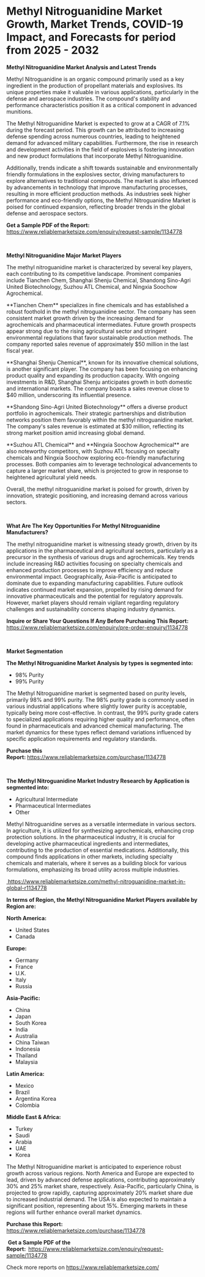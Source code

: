 <p><h1>Methyl Nitroguanidine Market Growth, Market Trends, COVID-19 Impact, and Forecasts for period from 2025 - 2032</h1></p><p><strong>Methyl Nitroguanidine Market Analysis and Latest Trends</strong></p>
<p><p>Methyl Nitroguanidine is an organic compound primarily used as a key ingredient in the production of propellant materials and explosives. Its unique properties make it valuable in various applications, particularly in the defense and aerospace industries. The compound's stability and performance characteristics position it as a critical component in advanced munitions.</p><p>The Methyl Nitroguanidine Market is expected to grow at a CAGR of 7.1% during the forecast period. This growth can be attributed to increasing defense spending across numerous countries, leading to heightened demand for advanced military capabilities. Furthermore, the rise in research and development activities in the field of explosives is fostering innovation and new product formulations that incorporate Methyl Nitroguanidine.</p><p>Additionally, trends indicate a shift towards sustainable and environmentally friendly formulations in the explosives sector, driving manufacturers to explore alternatives to traditional compounds. The market is also influenced by advancements in technology that improve manufacturing processes, resulting in more efficient production methods. As industries seek higher performance and eco-friendly options, the Methyl Nitroguanidine Market is poised for continued expansion, reflecting broader trends in the global defense and aerospace sectors.</p></p>
<p><strong>Get a Sample PDF of the Report:&nbsp;</strong> <a href="https://www.reliablemarketsize.com/enquiry/request-sample/1134778?utm_campaign=3537&utm_medium=2&utm_source=Github&utm_content=ia&utm_term=25032025&utm_id=methyl-nitroguanidine">https://www.reliablemarketsize.com/enquiry/request-sample/1134778</a></p>
<p>&nbsp;</p>
<p><strong>Methyl Nitroguanidine Major Market Players</strong></p>
<p><p>The methyl nitroguanidine market is characterized by several key players, each contributing to its competitive landscape. Prominent companies include Tianchen Chem, Shanghai Shenju Chemical, Shandong Sino-Agri United Biotechnology, Suzhou ATL Chemical, and Ningxia Soochow Agrochemical.</p><p>**Tianchen Chem** specializes in fine chemicals and has established a robust foothold in the methyl nitroguanidine sector. The company has seen consistent market growth driven by the increasing demand for agrochemicals and pharmaceutical intermediates. Future growth prospects appear strong due to the rising agricultural sector and stringent environmental regulations that favor sustainable production methods. The company reported sales revenue of approximately $50 million in the last fiscal year.</p><p>**Shanghai Shenju Chemical**, known for its innovative chemical solutions, is another significant player. The company has been focusing on enhancing product quality and expanding its production capacity. With ongoing investments in R&D, Shanghai Shenju anticipates growth in both domestic and international markets. The company boasts a sales revenue close to $40 million, underscoring its influential presence.</p><p>**Shandong Sino-Agri United Biotechnology** offers a diverse product portfolio in agrochemicals. Their strategic partnerships and distribution networks position them favorably within the methyl nitroguanidine market. The company's sales revenue is estimated at $30 million, reflecting its strong market position amid increasing global demand.</p><p>**Suzhou ATL Chemical** and **Ningxia Soochow Agrochemical** are also noteworthy competitors, with Suzhou ATL focusing on specialty chemicals and Ningxia Soochow exploring eco-friendly manufacturing processes. Both companies aim to leverage technological advancements to capture a larger market share, which is projected to grow in response to heightened agricultural yield needs.</p><p>Overall, the methyl nitroguanidine market is poised for growth, driven by innovation, strategic positioning, and increasing demand across various sectors.</p></p>
<p>&nbsp;</p>
<p><strong>What Are The Key Opportunities For Methyl Nitroguanidine Manufacturers?</strong></p>
<p><p>The methyl nitroguanidine market is witnessing steady growth, driven by its applications in the pharmaceutical and agricultural sectors, particularly as a precursor in the synthesis of various drugs and agrochemicals. Key trends include increasing R&D activities focusing on specialty chemicals and enhanced production processes to improve efficiency and reduce environmental impact. Geographically, Asia-Pacific is anticipated to dominate due to expanding manufacturing capabilities. Future outlook indicates continued market expansion, propelled by rising demand for innovative pharmaceuticals and the potential for regulatory approvals. However, market players should remain vigilant regarding regulatory challenges and sustainability concerns shaping industry dynamics.</p></p>
<p><strong>Inquire or Share Your Questions If Any Before Purchasing This Report:</strong> <a href="https://www.reliablemarketsize.com/enquiry/pre-order-enquiry/1134778?utm_campaign=3537&utm_medium=2&utm_source=Github&utm_content=ia&utm_term=25032025&utm_id=methyl-nitroguanidine">https://www.reliablemarketsize.com/enquiry/pre-order-enquiry/1134778</a></p>
<p>&nbsp;</p>
<p><strong>Market Segmentation</strong></p>
<p><strong>The Methyl Nitroguanidine Market Analysis by types is segmented into:</strong></p>
<p><ul><li>98% Purity</li><li>99% Purity</li></ul></p>
<p><p>The Methyl Nitroguanidine market is segmented based on purity levels, primarily 98% and 99% purity. The 98% purity grade is commonly used in various industrial applications where slightly lower purity is acceptable, typically being more cost-effective. In contrast, the 99% purity grade caters to specialized applications requiring higher quality and performance, often found in pharmaceuticals and advanced chemical manufacturing. The market dynamics for these types reflect demand variations influenced by specific application requirements and regulatory standards.</p></p>
<p><strong>Purchase this Report:&nbsp;</strong><a href="https://www.reliablemarketsize.com/purchase/1134778?utm_campaign=3537&utm_medium=2&utm_source=Github&utm_content=ia&utm_term=25032025&utm_id=methyl-nitroguanidine">https://www.reliablemarketsize.com/purchase/1134778</a></p>
<p>&nbsp;</p>
<p><strong>The Methyl Nitroguanidine Market Industry Research by Application is segmented into:</strong></p>
<p><ul><li>Agricultural Intermediate</li><li>Pharmaceutical Intermediates</li><li>Other</li></ul></p>
<p><p>Methyl Nitroguanidine serves as a versatile intermediate in various sectors. In agriculture, it is utilized for synthesizing agrochemicals, enhancing crop protection solutions. In the pharmaceutical industry, it is crucial for developing active pharmaceutical ingredients and intermediates, contributing to the production of essential medications. Additionally, this compound finds applications in other markets, including specialty chemicals and materials, where it serves as a building block for various formulations, emphasizing its broad utility across multiple industries.</p></p>
<p><a href="https://www.reliablemarketsize.com/methyl-nitroguanidine-market-in-global-r1134778?utm_campaign=3537&utm_medium=2&utm_source=Github&utm_content=ia&utm_term=25032025&utm_id=methyl-nitroguanidine">&nbsp;https://www.reliablemarketsize.com/methyl-nitroguanidine-market-in-global-r1134778</a></p>
<p><strong>In terms of Region, the Methyl Nitroguanidine Market Players available by Region are:</strong></p>
<p>
    <p> <strong> North America: </strong>
        <ul>
            <li>United States</li>
            <li>Canada</li>
        </ul>
        </p> 
    <p> <strong> Europe: </strong>
        <ul>
            <li>Germany</li>
            <li>France</li>
            <li>U.K.</li>
            <li>Italy</li>
            <li>Russia</li>
        </ul>
        </p> 
    <p> <strong> Asia-Pacific: </strong>
        <ul>
            <li>China</li>
            <li>Japan</li>
            <li>South Korea</li>
            <li>India</li>
            <li>Australia</li>
            <li>China Taiwan</li>
            <li>Indonesia</li>
            <li>Thailand</li>
            <li>Malaysia</li>
        </ul>
        </p> 
    <p> <strong> Latin America: </strong>
        <ul>
            <li>Mexico</li>
            <li>Brazil</li>
            <li>Argentina Korea</li>
            <li>Colombia</li>
        </ul>
        </p> 
    <p> <strong> Middle East & Africa: </strong>
        <ul>
            <li>Turkey</li>
            <li>Saudi</li>
            <li>Arabia</li>
            <li>UAE</li>
            <li>Korea</li>
        </ul>
    </p>
    </p>
<p><p>The Methyl Nitroguanidine market is anticipated to experience robust growth across various regions. North America and Europe are expected to lead, driven by advanced defense applications, contributing approximately 30% and 25% market share, respectively. Asia-Pacific, particularly China, is projected to grow rapidly, capturing approximately 20% market share due to increased industrial demand. The USA is also expected to maintain a significant position, representing about 15%. Emerging markets in these regions will further enhance overall market dynamics.</p></p>
<p><strong>Purchase this Report: </strong><a href="https://www.reliablemarketsize.com/purchase/1134778?utm_campaign=3537&utm_medium=2&utm_source=Github&utm_content=ia&utm_term=25032025&utm_id=methyl-nitroguanidine">https://www.reliablemarketsize.com/purchase/1134778</a></p>
<p>&nbsp;<strong>Get a Sample PDF of the Report:&nbsp;&nbsp;</strong><a href="https://www.reliablemarketsize.com/enquiry/request-sample/1134778?utm_campaign=3537&utm_medium=2&utm_source=Github&utm_content=ia&utm_term=25032025&utm_id=methyl-nitroguanidine">https://www.reliablemarketsize.com/enquiry/request-sample/1134778</a></p>
<p><strong></strong></p>
<p>Check more reports on <a href="https://www.reliablemarketsize.com/?utm_campaign=3537&utm_medium=2&utm_source=Github&utm_content=ia&utm_term=25032025&utm_id=methyl-nitroguanidine">https://www.reliablemarketsize.com/</a></p>